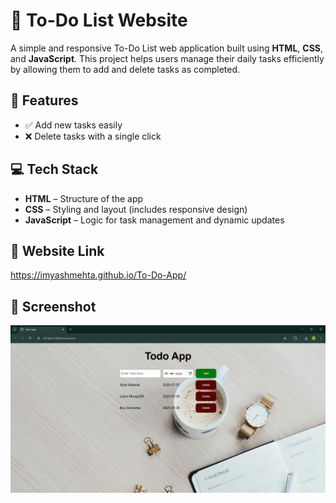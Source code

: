# 📝 To-Do List Website

A simple and responsive To-Do List web application built using **HTML**, **CSS**, and **JavaScript**. This project helps users manage their daily tasks efficiently by allowing them to add and delete tasks as completed.

## 🔧 Features

- ✅ Add new tasks easily  
- ❌ Delete tasks with a single click  

## 💻 Tech Stack

- **HTML** – Structure of the app  
- **CSS** – Styling and layout (includes responsive design)  
- **JavaScript** – Logic for task management and dynamic updates

## 🔗 Website Link
 https://imyashmehta.github.io/To-Do-App/

## 📸 Screenshot

![App Screenshot](Screenshot/2.png)
